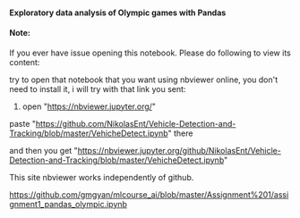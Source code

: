 #### Exploratory data analysis of Olympic games with Pandas

#### Note:
If you ever have issue opening this notebook. Please do following to view its content:

try to open that notebook that you want using nbviewer online, you
don't need to install it, i will try with that link you sent:

1. open "https://nbviewer.jupyter.org/"

paste "https://github.com/NikolasEnt/Vehicle-Detection-and-Tracking/blob/master/VehicheDetect.ipynb"
there

and then you get
"https://nbviewer.jupyter.org/github/NikolasEnt/Vehicle-Detection-and-Tracking/blob/master/VehicheDetect.ipynb"

This site nbviewer works independently of github.

https://github.com/gmgyan/mlcourse_ai/blob/master/Assignment%201/assignment1_pandas_olympic.ipynb
